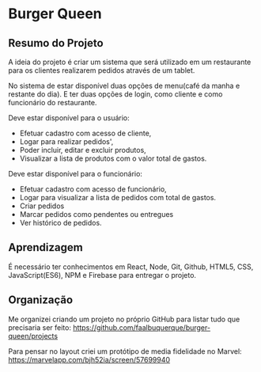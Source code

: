 # Burger Queen

## Resumo do Projeto
A ideia do projeto é criar um sistema que será utilizado em um restaurante para os clientes realizarem pedidos através de um tablet.

No sistema de estar disponível duas opções de menu(café da manha e restante do dia). E ter duas opções de login, como cliente e como funcionário do restaurante.

Deve estar disponível para o usuário:
* Efetuar cadastro com acesso de cliente,
* Logar para realizar pedidos',
* Poder incluir, editar e excluir produtos,
* Visualizar a lista de produtos com o valor total de gastos.

Deve estar disponível para o funcionário:
* Efetuar cadastro com acesso de funcionário,
* Logar para visualizar a lista de pedidos com total de gastos.
* Criar pedidos
* Marcar pedidos como pendentes ou entregues
* Ver histórico de pedidos.

##  Aprendizagem
É necessário ter conhecimentos em React, Node, Git, Github, HTML5, CSS, JavaScript(ES6), NPM e Firebase para entregar o projeto.

## Organização
Me organizei criando um projeto no próprio GitHub para listar tudo que precisaria ser feito: https://github.com/faalbuquerque/burger-queen/projects

Para pensar no layout criei um protótipo de media fidelidade no Marvel: https://marvelapp.com/bjh52ia/screen/57699940
